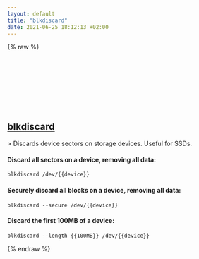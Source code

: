 ```yaml
---
layout: default
title: "blkdiscard"
date: 2021-06-25 18:12:13 +02:00
---
```

{% raw %}
<h2 id="blkdiscard">
  <a href="/en/linux/blkdiscard.html">blkdiscard</a> <a href="#blkdiscard"><svg class="icon">
    <use href="/assets/images/unicode_sprite.svg#link" />
  </svg></a>
</h2>
> Discards device sectors on storage devices. Useful for SSDs.

#### Discard all sectors on a device, removing all data:
```shell
blkdiscard /dev/{{device}}
```
#### Securely discard all blocks on a device, removing all data:
```shell
blkdiscard --secure /dev/{{device}}
```
#### Discard the first 100MB of a device:
```shell
blkdiscard --length {{100MB}} /dev/{{device}}
```
{% endraw %}